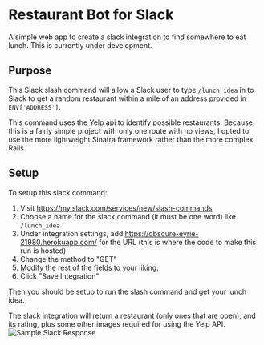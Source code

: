 # Restaurant Bot for Slack

A simple web app to create a slack integration to find somewhere to eat lunch.
This is currently under development.

## Purpose

This Slack slash command will allow a Slack user to type `/lunch_idea` in to
Slack to get a random restaurant within a mile of an address provided in `ENV['ADDRESS']`.

This command uses the Yelp api to identify possible restaurants.
Because this is a fairly simple project with only one route with no views, I opted to use the more lightweight Sinatra framework rather than the more complex Rails.

## Setup

To setup this slack command:

1. Visit https://my.slack.com/services/new/slash-commands
2. Choose a name for the slack command (it must be one word) like `/lunch_idea`
3. Under integration settings, add https://obscure-eyrie-21980.herokuapp.com/ for the URL (this is where the code to make this run is hosted)
4. Change the method to "GET"
5. Modify the rest of the fields to your liking.
6. Click "Save Integration"

Then you should be setup to run the slash command and get your lunch idea.

The slack integration will return a restaurant (only ones that are open), and its rating, plus some other images required for using the Yelp API.
![Sample Slack Response](/images/sample_response.png "Sample Slack Response")
